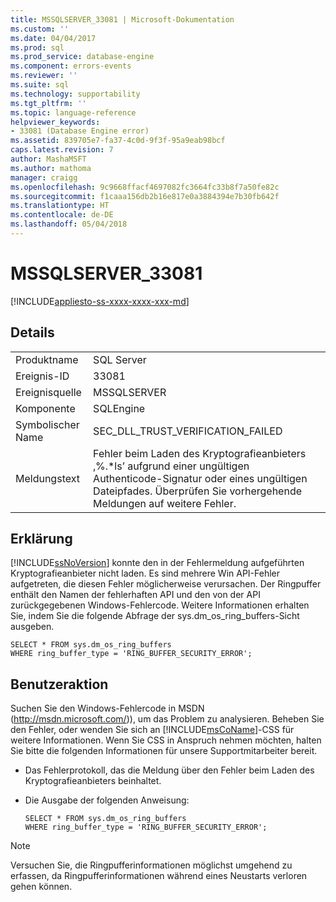 ```yaml
---
title: MSSQLSERVER_33081 | Microsoft-Dokumentation
ms.custom: ''
ms.date: 04/04/2017
ms.prod: sql
ms.prod_service: database-engine
ms.component: errors-events
ms.reviewer: ''
ms.suite: sql
ms.technology: supportability
ms.tgt_pltfrm: ''
ms.topic: language-reference
helpviewer_keywords:
- 33081 (Database Engine error)
ms.assetid: 839705e7-fa37-4c0d-9f3f-95a9eab98bcf
caps.latest.revision: 7
author: MashaMSFT
ms.author: mathoma
manager: craigg
ms.openlocfilehash: 9c9668ffacf4697082fc3664fc33b8f7a50fe82c
ms.sourcegitcommit: f1caaa156db2b16e817e0a3884394e7b30fb642f
ms.translationtype: HT
ms.contentlocale: de-DE
ms.lasthandoff: 05/04/2018
---
```

# <a name="mssqlserver33081"></a>MSSQLSERVER_33081
[!INCLUDE[appliesto-ss-xxxx-xxxx-xxx-md](../../includes/appliesto-ss-xxxx-xxxx-xxx-md.md)]
  
## <a name="details"></a>Details  
  
|||  
|-|-|  
|Produktname|SQL Server|  
|Ereignis-ID|33081|  
|Ereignisquelle|MSSQLSERVER|  
|Komponente|SQLEngine|  
|Symbolischer Name|SEC_DLL_TRUST_VERIFICATION_FAILED|  
|Meldungstext|Fehler beim Laden des Kryptografieanbieters ‚%.*ls’ aufgrund einer ungültigen Authenticode-Signatur oder eines ungültigen Dateipfades.  Überprüfen Sie vorhergehende Meldungen auf weitere Fehler.|  
  
## <a name="explanation"></a>Erklärung  
[!INCLUDE[ssNoVersion](../../includes/ssnoversion-md.md)] konnte den in der Fehlermeldung aufgeführten Kryptografieanbieter nicht laden. Es sind mehrere Win API-Fehler aufgetreten, die diesen Fehler möglicherweise verursachen. Der Ringpuffer enthält den Namen der fehlerhaften API und den von der API zurückgegebenen Windows-Fehlercode. Weitere Informationen erhalten Sie, indem Sie die folgende Abfrage der sys.dm_os_ring_buffers-Sicht ausgeben.  
  
```  
SELECT * FROM sys.dm_os_ring_buffers   
WHERE ring_buffer_type = 'RING_BUFFER_SECURITY_ERROR';  
```  
  
## <a name="user-action"></a>Benutzeraktion  
Suchen Sie den Windows-Fehlercode in MSDN (http://msdn.microsoft.com/)), um das Problem zu analysieren. Beheben Sie den Fehler, oder wenden Sie sich an [!INCLUDE[msCoName](../../includes/msconame-md.md)]-CSS für weitere Informationen. Wenn Sie CSS in Anspruch nehmen möchten, halten Sie bitte die folgenden Informationen für unsere Supportmitarbeiter bereit.  
  
-   Das Fehlerprotokoll, das die Meldung über den Fehler beim Laden des Kryptografieanbieters beinhaltet.  
  
-   Die Ausgabe der folgenden Anweisung:  
  
    ```  
    SELECT * FROM sys.dm_os_ring_buffers   
    WHERE ring_buffer_type = 'RING_BUFFER_SECURITY_ERROR';  
    ```  
  
> [!NOTE]  
> Versuchen Sie, die Ringpufferinformationen möglichst umgehend zu erfassen, da Ringpufferinformationen während eines Neustarts verloren gehen können.  
  
